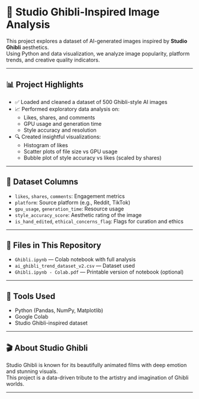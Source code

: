 # 🌸 Studio Ghibli-Inspired Image Analysis

This project explores a dataset of AI-generated images inspired by **Studio Ghibli** aesthetics.  
Using Python and data visualization, we analyze image popularity, platform trends, and creative quality indicators.

---

## 📊 Project Highlights

- ✅ Loaded and cleaned a dataset of 500 Ghibli-style AI images
- 📈 Performed exploratory data analysis on:
  - Likes, shares, and comments
  - GPU usage and generation time
  - Style accuracy and resolution
- 🔍 Created insightful visualizations:
  - Histogram of likes
  - Scatter plots of file size vs GPU usage
  - Bubble plot of style accuracy vs likes (scaled by shares)

---

## 📁 Dataset Columns

- `likes`, `shares`, `comments`: Engagement metrics
- `platform`: Source platform (e.g., Reddit, TikTok)
- `gpu_usage`, `generation_time`: Resource usage
- `style_accuracy_score`: Aesthetic rating of the image
- `is_hand_edited`, `ethical_concerns_flag`: Flags for curation and ethics

---

## 📂 Files in This Repository

- `Ghibli.ipynb` — Colab notebook with full analysis
- `ai_ghibli_trend_dataset_v2.csv` — Dataset used
- `Ghibli.ipynb - Colab.pdf` — Printable version of notebook (optional)

---

## 🧠 Tools Used

- Python (Pandas, NumPy, Matplotlib)
- Google Colab
- Studio Ghibli-inspired dataset

---

## 🎬 About Studio Ghibli

Studio Ghibli is known for its beautifully animated films with deep emotion and stunning visuals.  
This project is a data-driven tribute to the artistry and imagination of Ghibli worlds.

---

